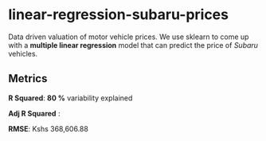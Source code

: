 # linear-regression-subaru-prices

Data driven valuation of motor vehicle prices. We use sklearn to come up with a __multiple linear regression__ model that can predict the price of _Subaru_ vehicles.

## Metrics

__R Squared__: __80 %__ variability explained

__Adj R Squared__ :

__RMSE__: Kshs 368,606.88
